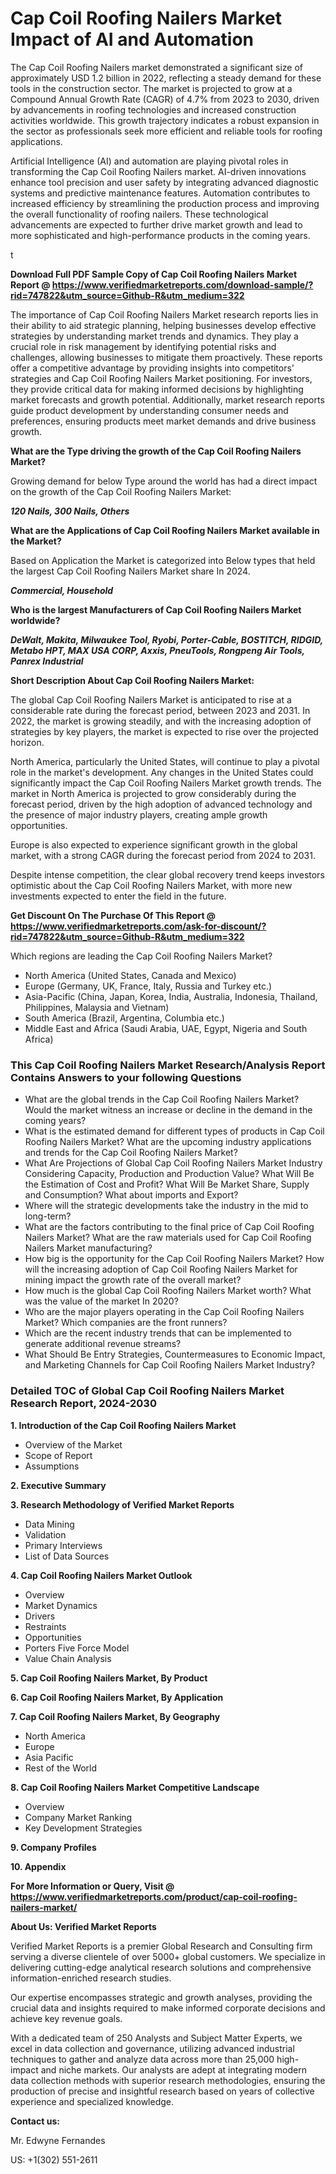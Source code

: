 <meta name="title" content="Global Cap Coil Roofing Nailers Market Impact of AI and Automation"><meta name="description" content="The Cap Coil Roofing Nailers market demonstrated a significant size of approximately USD 1.2 billion in 2022, reflecting a steady demand for these tools in the constru"><meta name="title" content="Cap Coil Roofing Nailers Market Size, Share, Scope, Trends, Growth, Opportunities, Analysis, Forecast"><h1>Cap Coil Roofing Nailers Market Impact of AI and Automation</h1><p>The Cap Coil Roofing Nailers market demonstrated a significant size of approximately USD 1.2 billion in 2022, reflecting a steady demand for these tools in the construction sector. The market is projected to grow at a Compound Annual Growth Rate (CAGR) of 4.7% from 2023 to 2030, driven by advancements in roofing technologies and increased construction activities worldwide. This growth trajectory indicates a robust expansion in the sector as professionals seek more efficient and reliable tools for roofing applications.</p><p>Artificial Intelligence (AI) and automation are playing pivotal roles in transforming the Cap Coil Roofing Nailers market. AI-driven innovations enhance tool precision and user safety by integrating advanced diagnostic systems and predictive maintenance features. Automation contributes to increased efficiency by streamlining the production process and improving the overall functionality of roofing nailers. These technological advancements are expected to further drive market growth and lead to more sophisticated and high-performance products in the coming years.</p>t</p><p id="" class=""><strong>Download Full PDF Sample Copy of Cap Coil Roofing Nailers Market Report @ <a href="https://www.verifiedmarketreports.com/download-sample/?rid=747822&utm_source=Github-R&utm_medium=322" target="_blank">https://www.verifiedmarketreports.com/download-sample/?rid=747822&utm_source=Github-R&utm_medium=322</a></strong></p><p>The importance of&nbsp;Cap Coil Roofing Nailers Market research reports lies in their ability to aid strategic planning, helping businesses develop effective strategies by understanding market trends and dynamics. They play a crucial role in risk management by identifying potential risks and challenges, allowing businesses to mitigate them proactively. These reports offer a competitive advantage by providing insights into competitors' strategies and Cap Coil Roofing Nailers Market positioning. For investors, they provide critical data for making informed decisions by highlighting market forecasts and growth potential. Additionally, market research reports guide product development by understanding consumer needs and preferences, ensuring products meet market demands and drive business growth.</p><p><strong>What are the&nbsp;Type driving the growth of the Cap Coil Roofing Nailers Market?</strong></p><p id="" class="">Growing demand for below Type around the world has had a direct impact on the growth of the Cap Coil Roofing Nailers Market:</p><em><strong>120 Nails, 300 Nails, Others</strong></em></p><strong>What are the&nbsp;Applications&nbsp;of Cap Coil Roofing Nailers Market available in the Market?</strong></p><p id="" class="">Based on Application the Market is categorized into Below types that held the largest Cap Coil Roofing Nailers Market share In 2024.</p><em><strong>Commercial, Household</strong></em></p><strong>Who is the largest Manufacturers of Cap Coil Roofing Nailers Market worldwide?</strong></p><p><em><strong>DeWalt, Makita, Milwaukee Tool, Ryobi, Porter-Cable, BOSTITCH, RIDGID, Metabo HPT, MAX USA CORP, Axxis, PneuTools, Rongpeng Air Tools, Panrex Industrial</strong></em></p><p id="" class=""><strong>Short Description About Cap Coil Roofing Nailers Market:</strong></p><p>The global Cap Coil Roofing Nailers Market is anticipated to rise at a considerable rate during the forecast period, between 2023 and 2031. In 2022, the market is growing steadily, and with the increasing adoption of strategies by key players, the market is expected to rise over the projected horizon.</p><p>North America, particularly the United States, will continue to play a pivotal role in the market's development. Any changes in the United States could significantly impact the Cap Coil Roofing Nailers Market growth trends. The market in North America is projected to grow considerably during the forecast period, driven by the high adoption of advanced technology and the presence of major industry players, creating ample growth opportunities.</p><p>Europe is also expected to experience significant growth in the global market, with a strong CAGR during the forecast period from 2024 to 2031.</p><p>Despite intense competition, the clear global recovery trend keeps investors optimistic about the Cap Coil Roofing Nailers Market, with more new investments expected to enter the field in the future.</p><p id="" class=""><strong>Get Discount On The Purchase Of This Report @ <a href="https://www.verifiedmarketreports.com/ask-for-discount/?rid=747822&utm_source=Github-R&utm_medium=322" target="_blank">https://www.verifiedmarketreports.com/ask-for-discount/?rid=747822&utm_source=Github-R&utm_medium=322</a></strong></p>Which regions are leading the Cap Coil Roofing Nailers Market?</p><ul><li>North America (United States, Canada and Mexico)</li><li>Europe (Germany, UK, France, Italy, Russia and Turkey etc.)</li><li>Asia-Pacific (China, Japan, Korea, India, Australia, Indonesia, Thailand, Philippines, Malaysia and Vietnam)</li><li>South America (Brazil, Argentina, Columbia etc.)</li><li>Middle East and Africa (Saudi Arabia, UAE, Egypt, Nigeria and South Africa)</li></ul><h3 id="" class="">This Cap Coil Roofing Nailers Market Research/Analysis Report Contains Answers to your following Questions</h3><ul><li>What are the global trends in the Cap Coil Roofing Nailers Market? Would the market witness an increase or decline in the demand in the coming years?</li><li>What is the estimated demand for different types of products in Cap Coil Roofing Nailers Market? What are the upcoming industry applications and trends for the Cap Coil Roofing Nailers Market?</li><li>What Are Projections of Global Cap Coil Roofing Nailers Market Industry Considering Capacity, Production and Production Value? What Will Be the Estimation of Cost and Profit? What Will Be Market Share, Supply and Consumption? What about imports and Export?</li><li>Where will the strategic developments take the industry in the mid to long-term?</li><li>What are the factors contributing to the final price of Cap Coil Roofing Nailers Market? What are the raw materials used for Cap Coil Roofing Nailers Market manufacturing?</li><li>How big is the opportunity for the Cap Coil Roofing Nailers Market? How will the increasing adoption of Cap Coil Roofing Nailers Market for mining impact the growth rate of the overall market?</li><li>How much is the global Cap Coil Roofing Nailers Market worth? What was the value of the market In 2020?</li><li>Who are the major players operating in the Cap Coil Roofing Nailers Market? Which companies are the front runners?</li><li>Which are the recent industry trends that can be implemented to generate additional revenue streams?</li><li>What Should Be Entry Strategies, Countermeasures to Economic Impact, and Marketing Channels for Cap Coil Roofing Nailers Market Industry?</li></ul><h3 id="" class="">Detailed TOC of Global Cap Coil Roofing Nailers Market Research Report, 2024-2030</h3><p id="" class=""><strong>1. Introduction of the Cap Coil Roofing Nailers Market</strong></p><ul><li>Overview of the Market</li><li>Scope of Report</li><li>Assumptions</li></ul><p id="" class=""><strong>2. Executive Summary</strong></p><p id="" class=""><strong>3. Research Methodology of Verified Market Reports</strong></p><ul><li>Data Mining</li><li>Validation</li><li>Primary Interviews</li><li>List of Data Sources</li></ul><p id="" class=""><strong>4. Cap Coil Roofing Nailers Market Outlook</strong></p><ul><li>Overview</li><li>Market Dynamics</li><li>Drivers</li><li>Restraints</li><li>Opportunities</li><li>Porters Five Force Model</li><li>Value Chain Analysis</li></ul><p id="" class=""><strong>5. Cap Coil Roofing Nailers Market, By Product</strong></p><p id="" class=""><strong>6. Cap Coil Roofing Nailers Market, By Application</strong></p><p id="" class=""><strong>7. Cap Coil Roofing Nailers Market, By Geography</strong></p><ul><li>North America</li><li>Europe</li><li>Asia Pacific</li><li>Rest of the World</li></ul><p id="" class=""><strong>8. Cap Coil Roofing Nailers Market Competitive Landscape</strong></p><ul><li>Overview</li><li>Company Market Ranking</li><li>Key Development Strategies</li></ul><p id="" class=""><strong>9. Company Profiles</strong></p><p id="" class=""><strong>10. Appendix</strong></p><p id="" class=""><strong>For More Information or Query, Visit @ <a href="https://www.verifiedmarketreports.com/product/cap-coil-roofing-nailers-market/" target="_blank">https://www.verifiedmarketreports.com/product/cap-coil-roofing-nailers-market/</a></strong></p><p id="" class=""><strong>About Us: Verified Market Reports</strong></p><p id="" class="">Verified Market Reports is a premier Global Research and Consulting firm serving a diverse clientele of over 5000+ global customers. We specialize in delivering cutting-edge analytical research solutions and comprehensive information-enriched research studies.</p><p id="" class="">Our expertise encompasses strategic and growth analyses, providing the crucial data and insights required to make informed corporate decisions and achieve key revenue goals.</p><p id="" class="">With a dedicated team of 250 Analysts and Subject Matter Experts, we excel in data collection and governance, utilizing advanced industrial techniques to gather and analyze data across more than 25,000 high-impact and niche markets. Our analysts are adept at integrating modern data collection methods with superior research methodologies, ensuring the production of precise and insightful research based on years of collective experience and specialized knowledge.</p><p id="" class=""><strong>Contact us:</strong></p><p id="" class="">Mr. Edwyne Fernandes</p><p id="" class="">US: +1(302) 551-2611</p>
